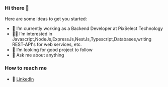 ### Hi there 👋


Here are some ideas to get you started:

- 🔭 I’m currently working as a Backend Developer at PixSelect Technology
- 🔴💎 I’m interested in Javascript,NodeJs,ExpressJs,NestJs,Typescript,Databases,writing REST-API's for web services, etc.
- 🤔 I’m looking for good project to follow
- 💬 Ask me about anything

### How to reach me

- 📡 [Linkedln](https://www.linkedin.com/in/burakkepuc/)
